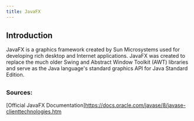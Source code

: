```yaml
---
title: JavaFX
---
```

## Introduction 
JavaFX is a graphics framework created by Sun Microsystems used for developing rich desktop and Internet applications. JavaFX was created to replace the much older Swing and Abstract Window Toolkit (AWT) libraries and serve as the Java language's standard graphics API for Java Standard Edition.


## 

### Sources:
[Official JavaFX Documentation]https://docs.oracle.com/javase/8/javase-clienttechnologies.htm
